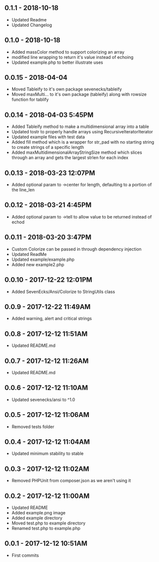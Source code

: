 ## 0.1.1 - 2018-10-18

* Updated Readme
* Updated Changelog

## 0.1.0 - 2018-10-18

* Added massColor method to support colorizing an array
* modified line wrapping to return it's value instead of echoing
* Updated example.php to better illustrate uses

## 0.0.15 - 2018-04-04

- Moved Tableify to it's own package sevenecks/tableify
- Moved maxMulti... to it's own package (tableify) along with rowsize function for tablify

## 0.0.14 - 2018-04-03 5:45PM

- Added Tableify method to make a multidimensional array into a table
- Updated tostr to properly handle arrays using RecursiveIteratorIterator
- Updated example files with test data
- Added fill method which is a wrapper for str_pad with no starting string to create strings of a specific length
- Added maxMultidimensionalArrayStringSize method which slices through an array and gets the largest strlen for each index

## 0.0.13 - 2018-03-23 12:07PM

- Added optional param to ->center for length, defaulting to a portion of the line_len

## 0.0.12 - 2018-03-21 4:45PM

- Added optional param to ->tell to allow value to be returned instead of echod

## 0.0.11 - 2018-03-20 3:47PM

- Custom Colorize can be passed in through dependency injection
- Updated ReadMe
- Updated example/example.php
- Added new example2.php

## 0.0.10 - 2017-12-22 12:01PM

- Added SevenEcks/Ansi/Colorize to StringUtils class

## 0.0.9 - 2017-12-22 11:49AM

- Added warning, alert and critical strings

## 0.0.8 - 2017-12-12 11:51AM

- Updated README.md

## 0.0.7 - 2017-12-12 11:26AM

- Updated README.md

## 0.0.6 - 2017-12-12 11:10AM

- Updated sevenecks/ansi to ^1.0

## 0.0.5 - 2017-12-12 11:06AM

- Removed tests folder

## 0.0.4 - 2017-12-12 11:04AM

- Updated minimum stability to stable

## 0.0.3 - 2017-12-12 11:02AM

- Removed PHPUnit from composer.json as we aren't using it

## 0.0.2 - 2017-12-12 11:00AM

- Updated README
- Added example.png image
- Added example directory
- Moved test.php to example directory
- Renamed test.php to example.php

## 0.0.1 - 2017-12-12 10:51AM

- First commits
